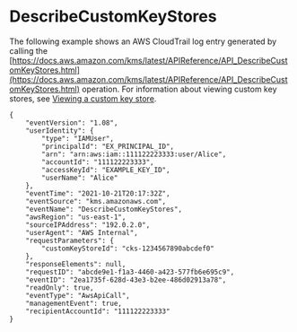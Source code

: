 # DescribeCustomKeyStores<a name="ct-describe-keystores"></a>

The following example shows an AWS CloudTrail log entry generated by calling the [https://docs.aws.amazon.com/kms/latest/APIReference/API_DescribeCustomKeyStores.html](https://docs.aws.amazon.com/kms/latest/APIReference/API_DescribeCustomKeyStores.html) operation\. For information about viewing custom key stores, see [Viewing a custom key store](view-keystore.md)\.

```
{
    "eventVersion": "1.08",
    "userIdentity": {
        "type": "IAMUser",
        "principalId": "EX_PRINCIPAL_ID",
        "arn": "arn:aws:iam::111122223333:user/Alice",
        "accountId": "111122223333",
        "accessKeyId": "EXAMPLE_KEY_ID",
        "userName": "Alice"
    },
    "eventTime": "2021-10-21T20:17:32Z",
    "eventSource": "kms.amazonaws.com",
    "eventName": "DescribeCustomKeyStores",
    "awsRegion": "us-east-1",
    "sourceIPAddress": "192.0.2.0",
    "userAgent": "AWS Internal",
    "requestParameters": {
        "customKeyStoreId": "cks-1234567890abcdef0"
    },
    "responseElements": null,
    "requestID": "abcde9e1-f1a3-4460-a423-577fb6e695c9",
    "eventID": "2ea1735f-628d-43e3-b2ee-486d02913a78",
    "readOnly": true,
    "eventType": "AwsApiCall",
    "managementEvent": true,
    "recipientAccountId": "111122223333"    
}
```
